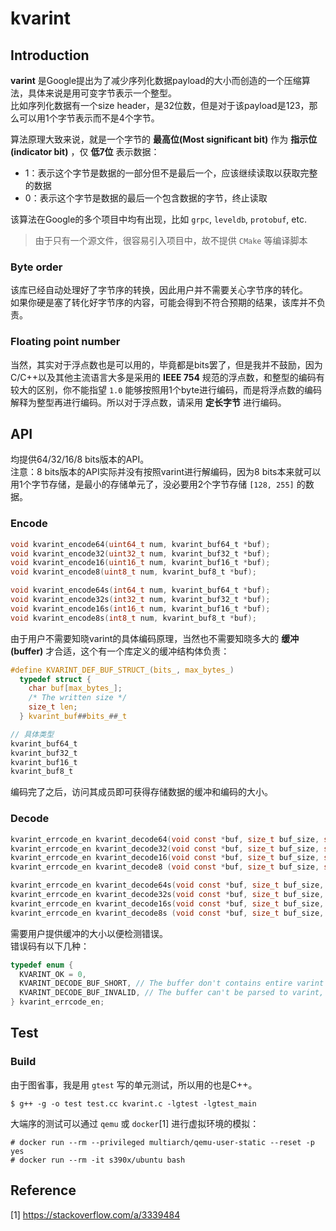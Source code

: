 # kvarint

## Introduction
**varint** 是Google提出为了减少序列化数据payload的大小而创造的一个压缩算法，具体来说是用可变字节表示一个整型。  
比如序列化数据有一个size header，是32位数，但是对于该payload是123，那么可以用1个字节表示而不是4个字节。

算法原理大致来说，就是一个字节的 **最高位(Most significant bit)** 作为 **指示位(indicator bit)** ，仅 **低7位** 表示数据：
* 1：表示这个字节是数据的一部分但不是最后一个，应该继续读取以获取完整的数据
* 0：表示这个字节是数据的最后一个包含数据的字节，终止读取

该算法在Google的多个项目中均有出现，比如 `grpc`, `leveldb`, `protobuf`, etc.

> 由于只有一个源文件，很容易引入项目中，故不提供 `CMake` 等编译脚本

### Byte order
该库已经自动处理好了字节序的转换，因此用户并不需要关心字节序的转化。  
如果你硬是塞了转化好字节序的内容，可能会得到不符合预期的结果，该库并不负责。

### Floating point number
当然，其实对于浮点数也是可以用的，毕竟都是bits罢了，但是我并不鼓励，因为C/C++以及其他主流语言大多是采用的 **IEEE 754** 规范的浮点数，和整型的编码有较大的区别，你不能指望 `1.0` 能够按照用1个byte进行编码，而是将浮点数的编码解释为整型再进行编码。所以对于浮点数，请采用 **定长字节** 进行编码。

## API
均提供64/32/16/8 bits版本的API。  
注意：8 bits版本的API实际并没有按照varint进行解编码，因为8 bits本来就可以用1个字节存储，是最小的存储单元了，没必要用2个字节存储 `[128, 255]` 的数据。  
### Encode
```c
void kvarint_encode64(uint64_t num, kvarint_buf64_t *buf);
void kvarint_encode32(uint32_t num, kvarint_buf32_t *buf);
void kvarint_encode16(uint16_t num, kvarint_buf16_t *buf);
void kvarint_encode8(uint8_t num, kvarint_buf8_t *buf);

void kvarint_encode64s(int64_t num, kvarint_buf64_t *buf);
void kvarint_encode32s(int32_t num, kvarint_buf32_t *buf);
void kvarint_encode16s(int16_t num, kvarint_buf16_t *buf);
void kvarint_encode8s(int8_t num, kvarint_buf8_t *buf);
```
由于用户不需要知晓varint的具体编码原理，当然也不需要知晓多大的 **缓冲(buffer)** 才合适，这个有一个库定义的缓冲结构体负责：
```c
#define KVARINT_DEF_BUF_STRUCT_(bits_, max_bytes_)                             \
  typedef struct {                                                             \
    char buf[max_bytes_];                                                      \
    /* The written size */                                                     \
    size_t len;                                                                \
  } kvarint_buf##bits_##_t

// 具体类型
kvarint_buf64_t
kvarint_buf32_t
kvarint_buf16_t
kvarint_buf8_t
```
编码完了之后，访问其成员即可获得存储数据的缓冲和编码的大小。

### Decode
```c
kvarint_errcode_en kvarint_decode64(void const *buf, size_t buf_size, size_t *out_len, uint64_t *out);
kvarint_errcode_en kvarint_decode32(void const *buf, size_t buf_size, size_t *out_len, uint32_t *out);
kvarint_errcode_en kvarint_decode16(void const *buf, size_t buf_size, size_t *out_len, uint16_t *out);
kvarint_errcode_en kvarint_decode8 (void const *buf, size_t buf_size, size_t *out_len, uint8_t *out);

kvarint_errcode_en kvarint_decode64s(void const *buf, size_t buf_size, size_t *out_len, int64_t *out);
kvarint_errcode_en kvarint_decode32s(void const *buf, size_t buf_size, size_t *out_len, int32_t *out);
kvarint_errcode_en kvarint_decode16s(void const *buf, size_t buf_size, size_t *out_len, int16_t *out);
kvarint_errcode_en kvarint_decode8s (void const *buf, size_t buf_size, size_t *out_len, int8_t *out);
```
需要用户提供缓冲的大小以便检测错误。  
错误码有以下几种：
```c
typedef enum {
  KVARINT_OK = 0,
  KVARINT_DECODE_BUF_SHORT, // The buffer don't contains entire varint data, can't be parsed
  KVARINT_DECODE_BUF_INVALID, // The buffer can't be parsed to varint, over the max size
} kvarint_errcode_en;
```

## Test
### Build
由于图省事，我是用 `gtest` 写的单元测试，所以用的也是C++。
```
$ g++ -g -o test test.cc kvarint.c -lgtest -lgtest_main
```

大端序的测试可以通过 `qemu` 或 `docker`[1] 进行虚拟环境的模拟：
```shell
# docker run --rm --privileged multiarch/qemu-user-static --reset -p yes
# docker run --rm -it s390x/ubuntu bash
```

## Reference
[1] https://stackoverflow.com/a/3339484
